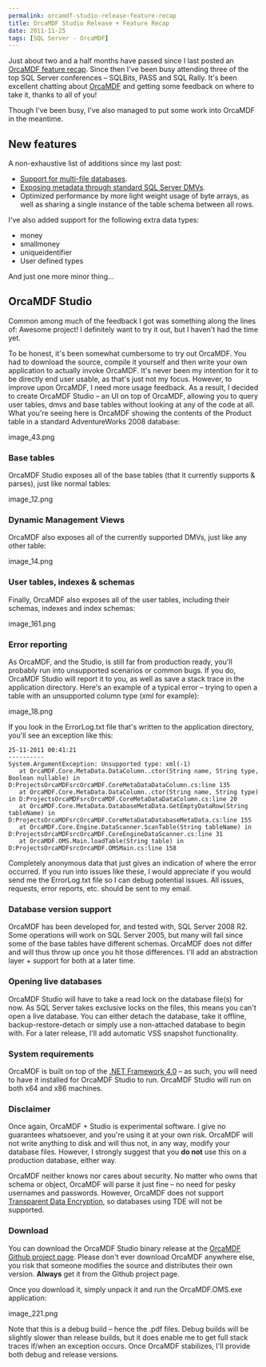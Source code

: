```yaml
---
permalink: orcamdf-studio-release-feature-recap
title: OrcaMDF Studio Release + Feature Recap
date: 2011-11-25
tags: [SQL Server - OrcaMDF]
---
```

Just about two and a half months have passed since I last posted an [OrcaMDF feature recap](/orcamdf-feature-recap). Since then I've been busy attending three of the top SQL Server conferences – SQLBits, PASS and SQL Rally. It's been excellent chatting about [OrcaMDF](/introducing-orcamdf) and getting some feedback on where to take it, thanks to all of you!

<!-- more -->

Though I've been busy, I've also managed to put some work into OrcaMDF in the meantime.

## New features

A non-exhaustive list of additions since my last post:

* [Support for multi-file databases](/orcamdf-now-supports-databases-with-multiple-data-files).
* [Exposing metadata through standard SQL Server DMVs](/orcamdf-now-exposes-metadata-through-system-dmvs).
* Optimized performance by more light weight usage of byte arrays, as well as sharing a single instance of the table schema between all rows.

I've also added support for the following extra data types:

* money
* smallmoney
* uniqueidentifier
* User defined types

And just one more minor thing...

## OrcaMDF Studio

Common among much of the feedback I got was something along the lines of: Awesome project! I definitely want to try it out, but I haven't had the time yet.

To be honest, it's been somewhat cumbersome to try out OrcaMDF. You had to download the source, compile it yourself and then write your own application to actually invoke OrcaMDF. It's never been my intention for it to be directly end user usable, as that's just not my focus. However, to improve upon OrcaMDF, I need more usage feedback. As a result, I decided to create OrcaMDF Studio – an UI on top of OrcaMDF, allowing you to query user tables, dmvs and base tables without looking at any of the code at all. What you're seeing here is OrcaMDF showing the contents of the Product table in a standard AdventureWorks 2008 database:

image_43.png

### Base tables

OrcaMDF Studio exposes all of the base tables (that it currently supports & parses), just like normal tables:

image_12.png

### Dynamic Management Views

OrcaMDF also exposes all of the currently supported DMVs, just like any other table:

image_14.png

### User tables, indexes & schemas

Finally, OrcaMDF also exposes all of the user tables, including their schemas, indexes and index schemas:

image_161.png

### Error reporting

As OrcaMDF, and the Studio, is still far from production ready, you'll probably run into unsupported scenarios or common bugs. If you do, OrcaMDF Studio will report it to you, as well as save a stack trace in the application directory. Here's an example of a typical error – trying to open a table with an unsupported column type (xml for example):

image_18.png

If you look in the ErrorLog.txt file that's written to the application directory, you'll see an exception like this:

```
25-11-2011 00:41:21
----------
System.ArgumentException: Unsupported type: xml(-1)
   at OrcaMDF.Core.MetaData.DataColumn..ctor(String name, String type, Boolean nullable) in D:ProjectsOrcaMDFsrcOrcaMDF.CoreMetaDataDataColumn.cs:line 135
   at OrcaMDF.Core.MetaData.DataColumn..ctor(String name, String type) in D:ProjectsOrcaMDFsrcOrcaMDF.CoreMetaDataDataColumn.cs:line 20
   at OrcaMDF.Core.MetaData.DatabaseMetaData.GetEmptyDataRow(String tableName) in D:ProjectsOrcaMDFsrcOrcaMDF.CoreMetaDataDatabaseMetaData.cs:line 155
   at OrcaMDF.Core.Engine.DataScanner.ScanTable(String tableName) in D:ProjectsOrcaMDFsrcOrcaMDF.CoreEngineDataScanner.cs:line 31
   at OrcaMDF.OMS.Main.loadTable(String table) in D:ProjectsOrcaMDFsrcOrcaMDF.OMSMain.cs:line 158
```

Completely anonymous data that just gives an indication of where the error occurred. If you run into issues like these, I would appreciate if you would send me the ErrorLog.txt file so I can debug potential issues. All issues, requests, error reports, etc. should be sent to my email.

### Database version support

OrcaMDF has been developed for, and tested with, SQL Server 2008 R2. Some operations will work on SQL Server 2005, but many will fail since some of the base tables have different schemas. OrcaMDF does not differ and will thus throw up once you hit those differences. I'll add an abstraction layer + support for both at a later time.

### Opening live databases

OrcaMDF Studio will have to take a read lock on the database file(s) for now. As SQL Server takes exclusive locks on the files, this means you can't open a live database. You can either detach the database, take it offline, backup-restore-detach or simply use a non-attached database to begin with. For a later release, I'll add automatic VSS snapshot functionality.

### System requirements

OrcaMDF is built on top of the [.NET Framework 4.0](http://www.microsoft.com/download/en/details.aspx?id=17851) – as such, you will need to have it installed for OrcaMDF Studio to run. OrcaMDF Studio will run on both x64 and x86 machines.

### Disclaimer

Once again, OrcaMDF + Studio is experimental software. I give no guarantees whatsoever, and you're using it at your own risk. OrcaMDF will not write anything to disk and will thus not, in any way, modify your database files. However, I strongly suggest that you **do not** use this on a production database, either way.

OrcaMDF neither knows nor cares about security. No matter who owns that schema or object, OrcaMDF will parse it just fine – no need for pesky usernames and passwords. However, OrcaMDF does not support [Transparent Data Encryption](http://msdn.microsoft.com/en-us/library/bb934049.aspx), so databases using TDE will not be supported.

### Download

You can download the OrcaMDF Studio binary release at the [OrcaMDF Github project page](https://github.com/improvedk/OrcaMDF/downloads). Please don't ever download OrcaMDF anywhere else, you risk that someone modifies the source and distributes their own version. **Always** get it from the Github project page.

Once you download it, simply unpack it and run the OrcaMDF.OMS.exe application:

image_221.png

Note that this is a debug build – hence the .pdf files. Debug builds will be slightly slower than release builds, but it does enable me to get full stack traces if/when an exception occurs. Once OrcaMDF stabilizes, I'll provide both debug and release versions.
